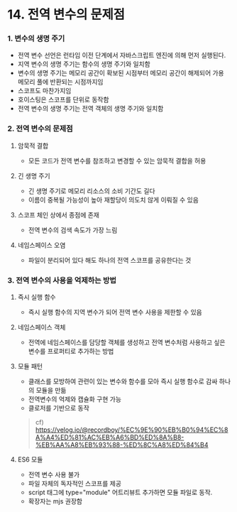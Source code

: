 # 14. 전역 변수의 문제점

### 1. 변수의 생명 주기
 - 전역 변수 선언은 런타임 이전 단계에서 자바스크립트 엔진에 의해 먼저 실행된다.
 - 지역 변수의 생명 주기는 함수의 생명 주기와 일치함
 - 변수의 생명 주기는 메모리 공간이 확보된 시점부터 메모리 공간이 해제되어 가용 메모리 풀에 반환되는 시점까지임
 - 스코프도 마찬가지임
 - 호이스팅은 스코프를 단위로 동작함
 - 전역 변수의 생명 주기는 전역 객체의 생명 주기와 일치함

### 2. 전역 변수의 문제점
 1. 암묵적 결합
    - 모든 코드가 전역 변수를 참조하고 변경할 수 있는 암묵적 결합을 허용
    
 2. 긴 생명 주기
    - 긴 생명 주기로 메모리 리소스의 소비 기간도 길다
    - 이름이 중복될 가능성이 높아 재할당이 의도치 않게 이뤄질 수 있음

 3. 스코프 체인 상에서 종점에 존재
    - 전역 변수의 검색 속도가 가장 느림

 4. 네임스페이스 오염
    - 파일이 분리되어 있다 해도 하나의 전역 스코프를 공유한다는 것

### 3. 전역 변수의 사용을 억제하는 방법
 1. 즉시 실행 함수
    - 즉시 실행 함수의 지역 변수가 되어 전역 변수 사용을 제한할 수 있음

 2. 네임스페이스 객체
    - 전역에 네임스페이스를 담당할 객체를 생성하고 전역 변수처럼 사용하고 싶은 변수를 프로퍼티로 추가하는 방법

 3. 모듈 패턴
    - 클래스를 모방하여 관련이 있는 변수와 함수를 모아 즉시 실행 함수로 감싸 하나의 모듈을 만듦
    - 전역변수의 억제와 캡슐화 구현 가능
    - 클로저를 기반으로 동작
     > cf) https://velog.io/@recordboy/%EC%9E%90%EB%B0%94%EC%8A%A4%ED%81%AC%EB%A6%BD%ED%8A%B8-%EB%AA%A8%EB%93%88-%ED%8C%A8%ED%84%B4
 
    
 4. ES6 모듈
    - 전역 변수 사용 불가
    - 파일 자체의 독자적인 스코프를 제공
    - script 태그에 type="module" 어트리뷰트 추가하면 모듈 파일로 동작.
    - 확장자는 mjs 권장함